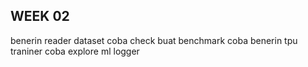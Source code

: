 ## WEEK 02

benerin reader dataset
coba check buat benchmark
coba benerin tpu traniner
coba explore ml logger




